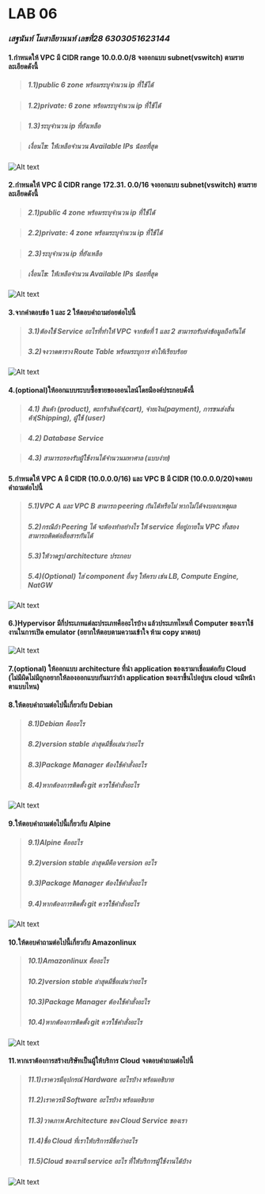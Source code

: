 # **LAB 06**
### **_เสฐนันท์ โมสาลียานนท์  เลขที่28 6303051623144_**
#### 1.กำหนดให้ VPC มี CIDR range 10.0.0.0/8 จงออกแบบ subnet(vswitch) ตามรายละเอียดดังนี้
> ##### 1.1)public 6 zone พร้อมระบุจำนวน ip ที่ใช้ได้

> ##### 1.2)private: 6 zone พร้อมระบุจำนวน ip ที่ใช้ได้

> ##### 1.3)ระบุจำนวน ip ที่ยังเหลือ

> ##### เงื่อนไข: ให้เหลือจำนวน Available IPs น้อยที่สุด
![Alt text](./Lab1.png)

#### 2.กำหนดให้ VPC มี CIDR range  172.31. 0.0/16 จงออกแบบ subnet(vswitch) ตามรายละเอียดดังนี้

> ##### 2.1)public 4 zone พร้อมระบุจำนวน ip ที่ใช้ได้

> ##### 2.2)private: 4 zone พร้อมระบุจำนวน ip ที่ใช้ได้

> ##### 2.3)ระบุจำนวน ip ที่ยังเหลือ

> ##### เงื่อนไข: ให้เหลือจำนวน Available IPs น้อยที่สุด
![Alt text](./Lab2.png)

#### 3.จากคำตอบข้อ 1 และ 2 ให้ตอบคำถามย่อยต่อไปนี้
> ##### 3.1)ต้องใช้ Service อะไรที่ทำให้ VPC จากข้อที่ 1 และ 2 สามารถรับส่งข้อมูลถึงกันได้
> ##### 3.2)จงวาดตาราง Route Table พร้อมระบุการ ค่าให้เรียบร้อย
![Alt text](./Lab3.jpg)


#### 4.(optional)ให้ออกแบบระบบซื้อขายของออนไลน์โดยมีองค์ประกอบดังนี้


> ##### 4.1) สินค้า (product), ตะกร้าสินค้า(cart), จ่ายเงิน(payment), การขนส่งสิ่นค้า(Shipping), ผู้ใช้ (user)


> ##### 4.2) Database Service


> ##### 4.3) สามารถรองรับผู้ใช้งานได้จำนวนมหาศาล (แบบง่าย)


#### 5.กำหนดให้ VPC A มี CIDR (10.0.0.0/16) และ VPC B  มี CIDR (10.0.0.0/20)จงตอบคำถามต่อไปนี้
> ##### 5.1)VPC A และ VPC B สามารถ peering กันได้หรือไม่ หากไม่ได้จงบอกเหตุผล
> ##### 5.2)กรณีถ้า Peering ได้ จะต้องทำอย่างไร ให้ service ที่อยู่ภายใน VPC ทั้งสองสามารถติดต่อสื่อสารกันได้
> ##### 5.3)ให้วาดรูป architecture ประกอบ
> ##### 5.4)(Optional) ใส่ component อื่นๆ ให้ครบ เช่น LB, Compute Engine, NatGW
![Alt text](./Lab5.jpg)


#### 6.)Hypervisor มีกี่ประเภทแต่ละประเภทคืออะไรบ้าง แล้วประเภทไหนที่ Computer ของเราใช้งานในการเปิด emulator (อยากให้ตอบตามความเข้าใจ ห้าม copy มาตอบ)
![Alt text](./Lab6.jpg)
 

#### 7.(optional) ให้ออกแบบ architecture ที่นำ application ของเรามาเชื่อมต่อกับ Cloud (ไม่มีผิดไม่มีถูกอยากให้ลองออกแบบกันมาว่าถ้า application ของเราขึ้นไปอยู่บน cloud จะมีหน้าตาแบบไหน)


#### 8.ให้ตอบคำถามต่อไปนี้เกี่ยวกับ Debian 
> ##### 8.1)Debian คืออะไร 
> ##### 8.2)version stable ล่าสุดมีชื่อเล่นว่าอะไร
> ##### 8.3)Package Manager ต้องใช้คำสั่งอะไร
> ##### 8.4)หากต้องการติดตั้ง git ควรใช้คำสั่งอะไร
![Alt text](./Lab8.jpg)


#### 9.ให้ตอบคำถามต่อไปนี้เกี่ยวกับ Alpine  
> ##### 9.1)Alpine คืออะไร 
> ##### 9.2)version stable ล่าสุดมีคือ version อะไร
> ##### 9.3)Package Manager ต้องใช้คำสั่งอะไร
> ##### 9.4)หากต้องการติดตั้ง git ควรใช้คำสั่งอะไร
![Alt text](./Lab9.jpg)


#### 10.ให้ตอบคำถามต่อไปนี้เกี่ยวกับ Amazonlinux   
> ##### 10.1)Amazonlinux คืออะไร 
> ##### 10.2)version stable ล่าสุดมีชื่อเล่นว่าอะไร
> ##### 10.3)Package Manager ต้องใช้คำสั่งอะไร
> ##### 10.4)หากต้องการติดตั้ง git ควรใช้คำสั่งอะไร
![Alt text](./Lab10.jpg)


#### 11.หากเราต้องการสร้างบริษัทเป็นผู้ให้บริการ Cloud จงตอบคำถามต่อไปนี้
> ##### 11.1)เราควรมีอุปกรณ์ Hardware อะไรบ้าง พร้อมอธิบาย 
> ##### 11.2)เราควรมี Software อะไรบ้าง พร้อมอธิบาย
> ##### 11.3)วาดภาพ Architecture ของ Cloud Service ของเรา
> ##### 11.4)ชื่อ Cloud ที่เราให้บริการมีชื่อว่าอะไร
> ##### 11.5)Cloud ของเรามี service อะไร ที่ให้บริการผู้ใช้งานได้บ้าง
![Alt text](./Lab11.jpg)